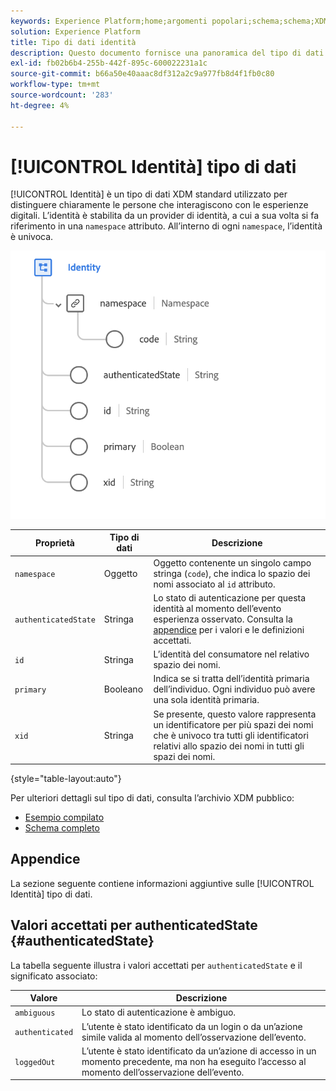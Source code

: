 ```yaml
---
keywords: Experience Platform;home;argomenti popolari;schema;schema;XDM;campi;schemi;schemi;identità;tipo di dati;tipo di dati;tipo di dati;
solution: Experience Platform
title: Tipo di dati identità
description: Questo documento fornisce una panoramica del tipo di dati XDM per l’identità.
exl-id: fb02b6b4-255b-442f-895c-600022231a1c
source-git-commit: b66a50e40aaac8df312a2c9a977fb8d4f1fb0c80
workflow-type: tm+mt
source-wordcount: '283'
ht-degree: 4%

---
```


# [!UICONTROL Identità] tipo di dati

[!UICONTROL Identità] è un tipo di dati XDM standard utilizzato per distinguere chiaramente le persone che interagiscono con le esperienze digitali. L’identità è stabilita da un provider di identità, a cui a sua volta si fa riferimento in una `namespace` attributo. All’interno di ogni `namespace`, l’identità è univoca.

<img src="../images/data-types/identity.png" width="550" /><br />

| Proprietà | Tipo di dati | Descrizione |
| --- | --- | --- |
| `namespace` | Oggetto | Oggetto contenente un singolo campo stringa (`code`), che indica lo spazio dei nomi associato al `id` attributo. |
| `authenticatedState` | Stringa | Lo stato di autenticazione per questa identità al momento dell’evento esperienza osservato. Consulta la [appendice](#authenticatedState) per i valori e le definizioni accettati. |
| `id` | Stringa | L’identità del consumatore nel relativo spazio dei nomi. |
| `primary` | Booleano | Indica se si tratta dell’identità primaria dell’individuo. Ogni individuo può avere una sola identità primaria. |
| `xid` | Stringa | Se presente, questo valore rappresenta un identificatore per più spazi dei nomi che è univoco tra tutti gli identificatori relativi allo spazio dei nomi in tutti gli spazi dei nomi. |

{style="table-layout:auto"}

Per ulteriori dettagli sul tipo di dati, consulta l’archivio XDM pubblico:

* [Esempio compilato](https://github.com/adobe/xdm/blob/master/components/datatypes/identity.example.1.json)
* [Schema completo](https://github.com/adobe/xdm/blob/master/components/datatypes/identity.schema.json)

## Appendice

La sezione seguente contiene informazioni aggiuntive sulle [!UICONTROL Identità] tipo di dati.

## Valori accettati per authenticatedState {#authenticatedState}

La tabella seguente illustra i valori accettati per `authenticatedState` e il significato associato:

| Valore | Descrizione |
| --- | --- |
| `ambiguous` | Lo stato di autenticazione è ambiguo. |
| `authenticated` | L’utente è stato identificato da un login o da un’azione simile valida al momento dell’osservazione dell’evento. |
| `loggedOut` | L’utente è stato identificato da un’azione di accesso in un momento precedente, ma non ha eseguito l’accesso al momento dell’osservazione dell’evento. |
